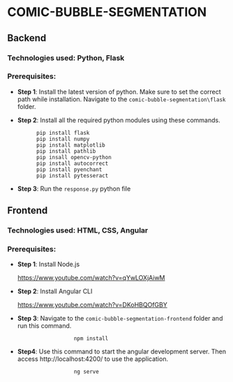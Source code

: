 # COMIC-BUBBLE-SEGMENTATION
## Backend
### Technologies used: Python, Flask

### Prerequisites:
* **Step 1**: Install the latest version of python. Make sure to set the correct path while installation.
Navigate to the `comic-bubble-segmentation\flask` folder.


* **Step 2**: Install all the required python modules using these commands.
            
            pip install flask
            pip install numpy
            pip install matplotlib
            pip install pathlib
            pip insall opencv-python
            pip install autocorrect
            pip install pyenchant
            pip install pytesseract

* **Step 3**: Run the `response.py` python file

## Frontend
### Technologies used: HTML, CSS, Angular

### Prerequisites:
* **Step 1**: Install Node.js
  
    https://www.youtube.com/watch?v=qYwLOXjAiwM
* **Step 2**: Install Angular CLI
    
    https://www.youtube.com/watch?v=DKoHBQOfGBY
* **Step 3**: Navigate to the `comic-bubble-segmentation-frontend` folder and run this command.
                
                        npm install
* **Step4**: Use this command to start the angular development server. Then access http://localhost:4200/ to use the application.
                    
                        ng serve
